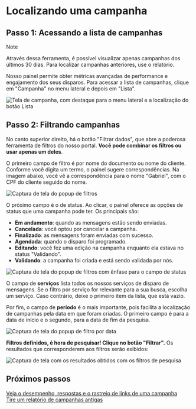 <script setup>
  import NoteComponent from './components/Note.md';
  import AsideArticle from "./components/AsideArticle.vue";
</script>

<div style="margin-bottom: 2rem">
  <NoteComponent/>
</div>

# Localizando uma campanha

<AsideArticle/>

## Passo 1: Acessando a lista de campanhas

> [!NOTE]
> Através dessa ferramenta, é possível visualizar apenas campanhas dos últimos 30 dias. Para localizar campanhas anteriores, use o relatório.

Nosso painel permite obter métricas avançadas de performance e engajamento dos seus disparos. Para acessar a lista de campanhas, clique em "Campanha" no menu lateral e depois em "Lista".

![Tela de campanha, com destaque para o menu lateral e a localização do botão Lista](/img/tutorial/campaigns-list.png)

## Passo 2: Filtrando campanhas

No canto superior direito, há o botão "Filtrar dados", que abre a poderosa ferramenta de filtros do nosso portal. **Você pode combinar os filtros ou usar apenas um deles**.

O primeiro campo de filtro é por nome do documento ou nome do cliente. Conforme você digita um termo, o painel sugere correspondências. Na imagem abaixo, você vê a correspondência para o nome "Gabriel", com o CPF do cliente seguido do nome.

![Captura de tela do popup de filtros](/img/tutorial/filter-name.png)

O próximo campo é o de status. Ao clicar, o painel oferece as opções de status que uma campanha pode ter. Os principais são:

- **Em andamento**: quando as mensagens estão sendo enviadas.
- **Cancelada**: você optou por cancelar a campanha.
- **Finalizado**: as mensagens foram enviadas com sucesso.
- **Agendada**: quando o disparo foi programado.
- **Editando**: você fez uma edição na campanha enquanto ela estava no status "Validando".
- **Validando**: a campanha foi criada e está sendo validada por nós.

![Captura de tela do popup de filtros com ênfase para o campo de status](/img/tutorial/filter-status.png)

O campo de **serviços** lista todos os nossos serviços de disparo de mensagens. Se o filtro por serviço for relevante para a sua busca, escolha um serviço. Caso contrário, deixe o primeiro item da lista, que está vazio.

Por fim, o campo de **período** é o mais importante, pois facilita a localização de campanhas pela data em que foram criadas. O primeiro campo é para a data de início e o segundo, para a data de fim da pesquisa.

![Captura de tela do popup de filtro por data](/img/tutorial/filter-date.png)

**Filtros definidos, é hora de pesquisar! Clique no botão "Filtrar".** Os resultados que corresponderem aos filtros serão exibidos:

![Captura de tela com os resultados obtidos com os filtros de pesquisa](/img/tutorial/filter-results.png)

## Próximos passos

[Veja o desempenho, respostas e o rastreio de links de uma campanha](/advanced-filters-campaings)  
[Tire um relatório de campanhas antigas](/search-campaigns)
